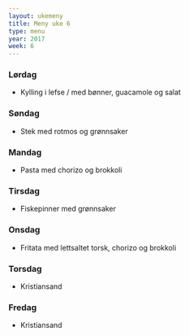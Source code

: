 ```yaml
---
layout: ukemeny
title: Meny uke 6
type: menu
year: 2017
week: 6
---
```


### Lørdag

- Kylling i lefse / med bønner, guacamole og salat

### Søndag

- Stek med rotmos og grønnsaker

### Mandag

- Pasta med chorizo og brokkoli

### Tirsdag

- Fiskepinner med grønnsaker

### Onsdag

- Fritata med lettsaltet torsk, chorizo og brokkoli

### Torsdag

- Kristiansand

### Fredag

- Kristiansand

